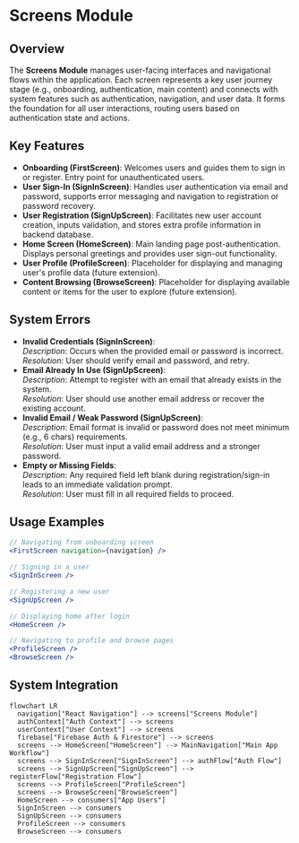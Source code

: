 # Screens Module

## Overview

The **Screens Module** manages user-facing interfaces and navigational flows within the application. Each screen represents a key user journey stage (e.g., onboarding, authentication, main content) and connects with system features such as authentication, navigation, and user data. It forms the foundation for all user interactions, routing users based on authentication state and actions.

## Key Features

- **Onboarding (FirstScreen)**: Welcomes users and guides them to sign in or register. Entry point for unauthenticated users.
- **User Sign-In (SignInScreen)**: Handles user authentication via email and password, supports error messaging and navigation to registration or password recovery.
- **User Registration (SignUpScreen)**: Facilitates new user account creation, inputs validation, and stores extra profile information in backend database.
- **Home Screen (HomeScreen)**: Main landing page post-authentication. Displays personal greetings and provides user sign-out functionality.
- **User Profile (ProfileScreen)**: Placeholder for displaying and managing user's profile data (future extension).
- **Content Browsing (BrowseScreen)**: Placeholder for displaying available content or items for the user to explore (future extension).

## System Errors

- **Invalid Credentials (SignInScreen)**:  
  *Description*: Occurs when the provided email or password is incorrect.  
  *Resolution*: User should verify email and password, and retry.
- **Email Already In Use (SignUpScreen)**:  
  *Description*: Attempt to register with an email that already exists in the system.  
  *Resolution*: User should use another email address or recover the existing account.
- **Invalid Email / Weak Password (SignUpScreen)**:  
  *Description*: Email format is invalid or password does not meet minimum (e.g., 6 chars) requirements.  
  *Resolution*: User must input a valid email address and a stronger password.
- **Empty or Missing Fields**:  
  *Description*: Any required field left blank during registration/sign-in leads to an immediate validation prompt.  
  *Resolution*: User must fill in all required fields to proceed.

## Usage Examples

```jsx
// Navigating from onboarding screen
<FirstScreen navigation={navigation} />

// Signing in a user
<SignInScreen />

// Registering a new user
<SignUpScreen />

// Displaying home after login
<HomeScreen />

// Navigating to profile and browse pages
<ProfileScreen />
<BrowseScreen />
```

## System Integration

```mermaid
flowchart LR
  navigation["React Navigation"] --> screens["Screens Module"]
  authContext["Auth Context"] --> screens
  userContext["User Context"] --> screens
  firebase["Firebase Auth & Firestore"] --> screens
  screens --> HomeScreen["HomeScreen"] --> MainNavigation["Main App Workflow"]
  screens --> SignInScreen["SignInScreen"] --> authFlow["Auth Flow"]
  screens --> SignUpScreen["SignUpScreen"] --> registerFlow["Registration Flow"]
  screens --> ProfileScreen["ProfileScreen"]
  screens --> BrowseScreen["BrowseScreen"]
  HomeScreen --> consumers["App Users"]
  SignInScreen --> consumers
  SignUpScreen --> consumers
  ProfileScreen --> consumers
  BrowseScreen --> consumers
```
